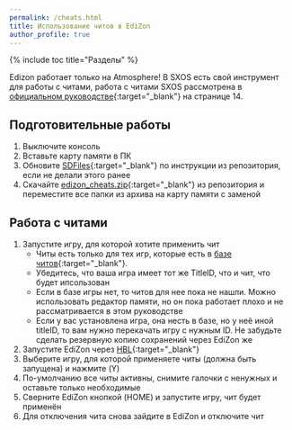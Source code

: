 ```yaml
---
permalink: /cheats.html
title: Использование читов в EdiZon
author_profile: true
---
```

{% include toc title="Разделы" %}

Edizon работает только на Atmosphere! В SXOS есть свой инструмент для работы с читами, работа с читами SXOS рассмотрена в [официальном руководстве](https://sx.xecuter.com/download/manuals/sxos/[RU]_SXOS_v1.3.pdf){:target="_blank"} на странице 14.

## Подготовительные работы 

1. Выключите консоль
1. Вставьте карту памяти в ПК
1. Обновите [SDFiles](https://github.com/rashevskyv/switch/releases/latest){:target="_blank"} по инструкции из репозитория, если не делали этого ранее
1. Скачайте [edizon_cheats.zip](https://github.com/rashevskyv/switch/releases/latest){:target="_blank"} из репозитория и переместите все папки из архива на карту памяти с заменой

## Работа с читами

1. Запустите игру, для которой хотите применить чит
	* Читы есть только для тех игр, которые есть в [базе читов](https://github.com/LordApple/SXOS-CheatDB){:target="_blank"}.
	* Убедитесь, что ваша игра имеет тот же TitleID, что и чит, что будет ипсользован
	* Если в базе игры нет, то читов для нее пока не нашли. Можно использовать редактор памяти, но он пока работает плохо и не рассматривается в этом руководстве
	* Если у вас установлена игра, она несть в базе, но у неё иной titleID, то вам нужно перекачать игру с нужным ID. Не забудьте сделать резервную копию сохранений через EdiZon же
1. Запустите EdiZon через [HBL](hbl){:target="_blank"}
1. Выберите игру, для которой применяете читы (должна быть запущена) и нажмите (Y)
1. По-умолчанию все читы активны, снимите галочки с ненужных и оставьте только необходимые
1. Сверните EdiZon кнопкой (HOME) и запустите игру, чит будет применён
1. Для отключения чита снова зайдите в EdiZon и отключите чит